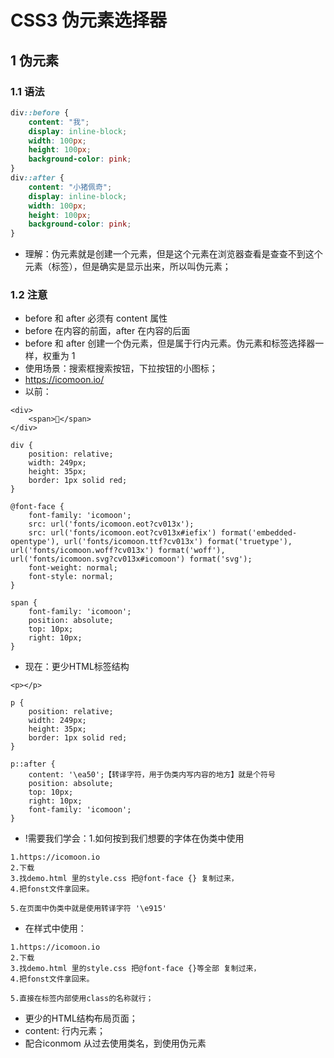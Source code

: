 # CSS3 伪元素选择器

## 1 伪元素

### 1.1 语法

```css
div::before {
    content: "我";
    display: inline-block;
    width: 100px;
    height: 100px;
    background-color: pink;
}
div::after {
    content: "小猪佩奇";
    display: inline-block;
    width: 100px;
    height: 100px;
    background-color: pink;
}
```

* 理解：伪元素就是创建一个元素，但是这个元素在浏览器查看是查查不到这个元素（标签），但是确实是显示出来，所以叫伪元素；
### 1.2  注意

* before 和 after 必须有 content 属性 
* before 在内容的前面，after 在内容的后面
* before 和 after 创建一个伪元素，但是属于行内元素。伪元素和标签选择器一样，权重为 1
* 使用场景：搜索框搜索按钮，下拉按钮的小图标；
* https://icomoon.io/
* 以前： 
```
<div>
    <span></span>
</div>

div {
    position: relative;
    width: 249px;
    height: 35px;
    border: 1px solid red;
}

@font-face {
    font-family: 'icomoon';
    src: url('fonts/icomoon.eot?cv013x');
    src: url('fonts/icomoon.eot?cv013x#iefix') format('embedded-opentype'), url('fonts/icomoon.ttf?cv013x') format('truetype'), url('fonts/icomoon.woff?cv013x') format('woff'), url('fonts/icomoon.svg?cv013x#icomoon') format('svg');
    font-weight: normal;
    font-style: normal;
}

span {
    font-family: 'icomoon';
    position: absolute;
    top: 10px;
    right: 10px;
}
```

* 现在：更少HTML标签结构
```
<p></p>

p {
    position: relative;
    width: 249px;
    height: 35px;
    border: 1px solid red;
}

p::after {
    content: '\ea50';【转译字符，用于伪类内写内容的地方】就是个符号
    position: absolute;
    top: 10px;
    right: 10px;
    font-family: 'icomoon';
}
```

* !需要我们学会：1.如何按到我们想要的字体在伪类中使用
```
1.https://icomoon.io
2.下载
3.找demo.html 里的style.css 把@font-face {} 复制过来，
4.把fonst文件拿回来。

5.在页面中伪类中就是使用转译字符 '\e915'
```

* 在样式中使用：
```
1.https://icomoon.io
2.下载
3.找demo.html 里的style.css 把@font-face {}等全部 复制过来，
4.把fonst文件拿回来。

5.直接在标签内部使用class的名称就行；
```

* 更少的HTML结构布局页面；
* content:  行内元素；
* 配合iconmom 从过去使用类名，到使用伪元素